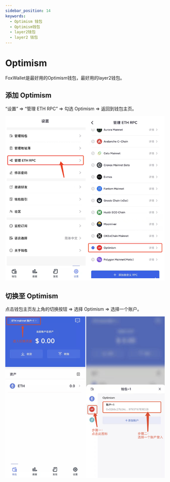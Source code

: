 ```yaml
---
sidebar_position: 14
keywords:
  - Optimism 钱包
  - Optimism钱包
  - layer2钱包
  - layer2 钱包
---
```


# Optimism

FoxWallet是最好用的Optimism钱包，最好用的layer2钱包。

## 添加 Optimism

“设置” => “管理 ETH RPC” => 勾选 Optimism => 返回到钱包主页。

![](../img/add-op.png)

## 切换至 Optimism

点击钱包主页左上角的切换按钮 => 选择 Optimism => 选择一个账户。

![](../img/switch-op.png)